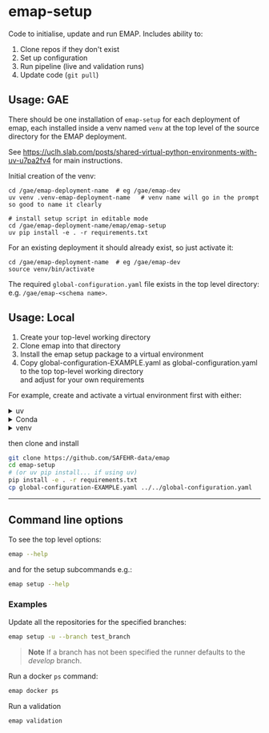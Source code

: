 # emap-setup

Code to initialise, update and run EMAP. Includes ability to:
1. Clone repos if they don't exist
2. Set up configuration
3. Run pipeline (live and validation runs)
4. Update code (`git pull`)


## Usage: GAE

There should be one installation of `emap-setup` for each deployment of emap, each installed inside a venv named
`venv` at the top level of the source directory for the EMAP deployment.

See https://uclh.slab.com/posts/shared-virtual-python-environments-with-uv-u7pa2fv4 for main instructions.

Initial creation of the venv:
```shell
cd /gae/emap-deployment-name  # eg /gae/emap-dev
uv venv .venv-emap-deployment-name   # venv name will go in the prompt so good to name it clearly

# install setup script in editable mode
cd /gae/emap-deployment-name/emap/emap-setup
uv pip install -e . -r requirements.txt
```

For an existing deployment it should already exist, so just activate it:
```shell
cd /gae/emap-deployment-name  # eg /gae/emap-dev
source venv/bin/activate
```

The required `global-configuration.yaml` file exists in the top level directory:
e.g. `/gae/emap-<schema name>`.

## Usage: Local

1. Create your top-level working directory 
1. Clone emap into that directory
1. Install the emap setup package to a virtual environment
1. Copy global-configuration-EXAMPLE.yaml as global-configuration.yaml to the top top-level working directory  
   and adjust for your own requirements

For example, create and activate a virtual environment first with either:

<details><summary>uv</summary>

```bash
cd EMAP
uv venv --python 3.11
source .venv/bin/activate
```
</details>

<details><summary>Conda</summary>

```bash
conda create python=3.9 -n emap --yes &&\
conda activate emap
```

</details>
<details><summary>venv</summary>

```bash
mkdir -p ~/.local/venvs/emap &&\
python -m venv ~/.local/venvs/emap &&\
source ~/.local/venvs/emap/bin/activate
```

</details>

then clone and install 
```bash
git clone https://github.com/SAFEHR-data/emap
cd emap-setup
# (or uv pip install... if using uv)
pip install -e . -r requirements.txt
cp global-configuration-EXAMPLE.yaml ../../global-configuration.yaml
```

***
## Command line options

To see the top level options:
```bash
emap --help
```

and for the setup subcommands e.g.:
```bash
emap setup --help
```

### Examples

Update all the repositories for the specified branches:
```bash
emap setup -u --branch test_branch
```

> **Note**
> If a branch has not been specified the runner defaults to the _develop_ branch.

Run a docker `ps` command:
```bash
emap docker ps
```

Run a validation
```bash
emap validation
```
